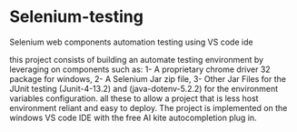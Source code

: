 # Selenium-testing
Selenium  web components automation testing using VS code ide

this project consists of building an automate testing environment by leveraging on components such as: 
1- A proprietary chrome driver 32 package for windows,
2- A Selenium Jar zip file,
3- Other Jar Files for the JUnit testing (Junit-4-13.2) and (java-dotenv-5.2.2) for the environment variables configuration.
all these to allow a project that is less host environment reliant and easy to deploy.
The project is implemented on the windows VS code IDE with the free AI kite autocompletion plug in.

